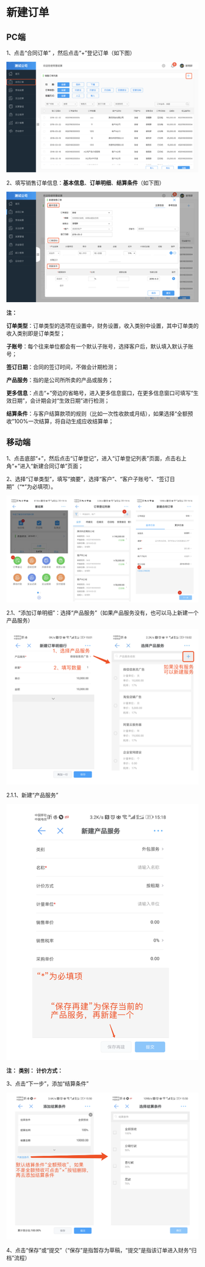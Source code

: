 # 新建订单

## PC端

1、点击“合同订单” ，然后点击“+”登记订单（如下图）

![](/img/WX20180503-190904@2x.png)

2、填写销售订单信息：**基本信息**、**订单明细**、**结算条件**（如下图）

![](/img/WX20180503-191339@2x.png)

**注：**

**订单类型**：订单类型的选项在设置中，财务设置，收入类别中设置，其中订单类的收入类别即是订单类型；

**子账号**：每个往来单位都会有一个默认子账号，选择客户后，默认填入默认子账号；

**签订日期**：合同的签订时间，不做会计期检测；

**产品服务**：指的是公司所所卖的产品或服务；

**更多信息**：点击“+”旁边的省略号，进入更多信息窗口，在更多信息窗口可填写“生效日期”，会计期会对“生效日期”进行检测；

**结算条件**：与客户结算款项的规则（比如一次性收款或月结），如果选择“全额预收”100%一次结算，将自动生成应收结算单；


## 移动端

<p>1、点击底部“+”，然后点击“订单登记”，进入“订单登记列表”页面，点击右上角“+”进入“新建合同订单”页面；</p>
<p>2、选择“订单类型”，填写“摘要”，选择“客户”、“客户子账号”、“签订日期”（“*”为必填项）。</p>

![](/assets/xin_jian_ding_dan_3.png)

<p>2.1、“添加订单明细”：选择“产品服务”（如果产品服务没有，也可以马上新建一个产品服务）</p>

![](/assets/ding_dan_ming_xi.png)

2.1.1、新建“产品服务”

![](/assets/xin_jian_chan_pin.png)

**注：**
**类别：**
**计价方式：**


3、点击“下一步”，添加“结算条件”

![](/assets/tian_jia_jie_suan_tiao_jian.png)

4、点击“保存”或“提交”（“保存”是指暂存为草稿，“提交”是指该订单进入财务“归档”流程）